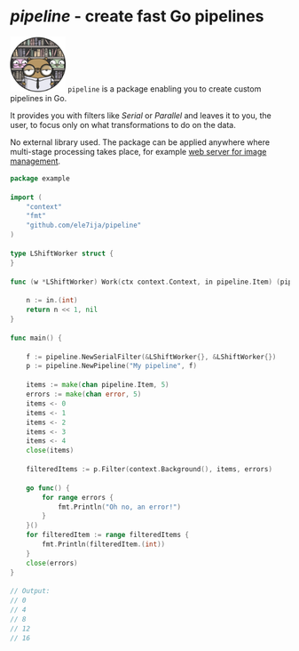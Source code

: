 # *pipeline* - create fast Go pipelines

<img src="https://raw.githubusercontent.com/ashleymcnamara/gophers/master/NERDY.png" width="100" height="100" alt="nerd" class="emoji" title="nerd"/> `pipeline` is a package enabling you to create custom pipelines in Go.

It provides you with filters like *Serial* or *Parallel* and leaves it to you, 
the user, to focus only on what transformations to do on the data.

No external library used. The package can be applied anywhere where multi-stage processing
takes place, for example [web server for image management](https://github.com/ele7ija/go-pipelines).

```go
package example

import (
	"context"
	"fmt"
	"github.com/ele7ija/pipeline"
)

type LShiftWorker struct {
}

func (w *LShiftWorker) Work(ctx context.Context, in pipeline.Item) (pipeline.Item, error) {

	n := in.(int)
	return n << 1, nil
}

func main() {
	
	f := pipeline.NewSerialFilter(&LShiftWorker{}, &LShiftWorker{})
	p := pipeline.NewPipeline("My pipeline", f)

	items := make(chan pipeline.Item, 5)
	errors := make(chan error, 5)
	items <- 0
	items <- 1
	items <- 2
	items <- 3
	items <- 4
	close(items)

	filteredItems := p.Filter(context.Background(), items, errors)

	go func() {
		for range errors {
			fmt.Println("Oh no, an error!")
		}
	}()
	for filteredItem := range filteredItems {
		fmt.Println(filteredItem.(int))
	}
	close(errors)
}

// Output:
// 0
// 4
// 8
// 12
// 16
```

